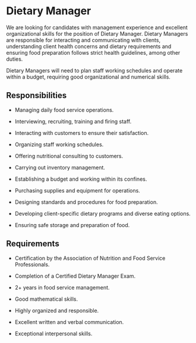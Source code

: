 # Dietary Manager

We are looking for candidates with management experience and excellent organizational skills for the position of Dietary Manager. Dietary Managers are responsible for interacting and communicating with clients, understanding client health concerns and dietary requirements and ensuring food preparation follows strict health guidelines, among other duties.

Dietary Managers will need to plan staff working schedules and operate within a budget, requiring good organizational and numerical skills.

## Responsibilities

* Managing daily food service operations.

* Interviewing, recruiting, training and firing staff.

* Interacting with customers to ensure their satisfaction.

* Organizing staff working schedules.

* Offering nutritional consulting to customers.

* Carrying out inventory management.

* Establishing a budget and working within its confines.

* Purchasing supplies and equipment for operations.

* Designing standards and procedures for food preparation.

* Developing client-specific dietary programs and diverse eating options.

* Ensuring safe storage and preparation of food.

## Requirements

* Certification by the Association of Nutrition and Food Service Professionals.

* Completion of a Certified Dietary Manager Exam.

* 2+ years in food service management.

* Good mathematical skills.

* Highly organized and responsible.

* Excellent written and verbal communication.

* Exceptional interpersonal skills.

